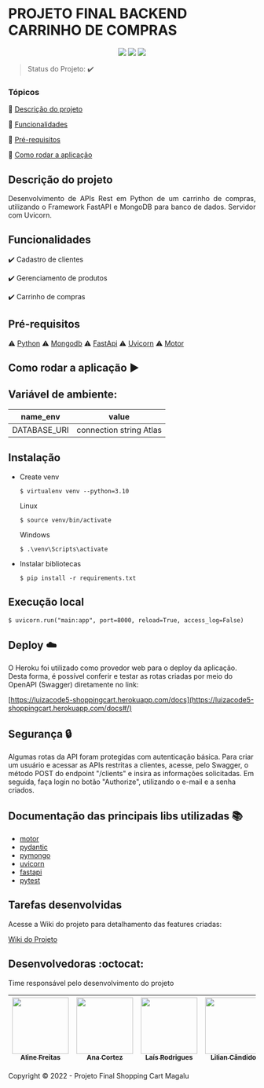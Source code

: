 <h1>PROJETO FINAL BACKEND CARRINHO DE COMPRAS </h1> 

<p align="center">
  <img src="https://img.shields.io/badge/python-3670A0?style=for-the-badge&logo=python&logoColor=ffdd54"/>
  <img src="https://img.shields.io/badge/FastAPI-005571?style=for-the-badge&logo=fastapi"/>
  <img src="https://img.shields.io/badge/MongoDB-%234ea94b.svg?style=for-the-badge&logo=mongodb&logoColor=white"/>

  

> Status do Projeto: :heavy_check_mark:

### Tópicos 

:small_blue_diamond: [Descrição do projeto](#descrição-do-projeto)

:small_blue_diamond: [Funcionalidades](#funcionalidades)

:small_blue_diamond: [Pré-requisitos](#pré-requisitos)

:small_blue_diamond: [Como rodar a aplicação](#como-rodar-a-aplicação-arrow_forward)
 

## Descrição do projeto 

<p align="justify">
  Desenvolvimento de APIs Rest em Python de um carrinho de compras, utilizando o
  Framework FastAPI e MongoDB para banco de dados. Servidor com Uvicorn.
</p>

## Funcionalidades

:heavy_check_mark: Cadastro de clientes 

:heavy_check_mark: Gerenciamento de produtos  

:heavy_check_mark: Carrinho de compras  


## Pré-requisitos

:warning: [Python](https://www.python.org/downloads/)
:warning: [Mongodb](https://www.mongodb.com/try/download/community)
:warning: [FastApi](https://fastapi.tiangolo.com/)
:warning: [Uvicorn](https://www.uvicorn.org/)
:warning: [Motor](https://motor.readthedocs.io/en/stable/)
 

## Como rodar a aplicação :arrow_forward:

## Variável de ambiente:
| name_env | value |
|------------|------------|
|DATABASE_URI|connection string Atlas|

## Instalação
* Create venv
    ```
    $ virtualenv venv --python=3.10
    ```
    Linux
    ```
    $ source venv/bin/activate
   ```
   Windows
    ```
    $ .\venv\Scripts\activate
   ```
* Instalar bibliotecas
     ```
     $ pip install -r requirements.txt
     ```
## Execução local
  ```
  $ uvicorn.run("main:app", port=8000, reload=True, access_log=False)
   ```
## Deploy :cloud:

O Heroku foi utilizado como provedor web para o deploy da aplicação. Desta forma, é possível conferir e testar as rotas criadas por meio do OpenAPI (Swagger) diretamente no link:

[https://luizacode5-shoppingcart.herokuapp.com/docs](https://luizacode5-shoppingcart.herokuapp.com/docs#/)

## Segurança :lock:

Algumas rotas da API foram protegidas com autenticação básica.
Para criar um usuário e acessar as APIs restritas a clientes, acesse, pelo Swagger, o método POST do endpoint "/clients" e insira as informações solicitadas. Em seguida, faça login no botão "Authorize", utilizando o e-mail e a senha criados.

## Documentação das principais libs utilizadas :books:

- [motor](https://motor.readthedocs.io/en/stable/) 
- [pydantic](https://pydantic-docs.helpmanual.io/)
- [pymongo](https://pymongo.readthedocs.io/en/stable/)
- [uvicorn](https://www.uvicorn.org/)
- [fastapi](https://fastapi.tiangolo.com/)
- [pytest](https://docs.pytest.org/en/7.1.x/)

## Tarefas desenvolvidas

Acesse a Wiki do projeto para detalhamento das features criadas:

[Wiki do Projeto](https://bit.ly/3Vp6Lw7)


## Desenvolvedoras :octocat:

Time responsável pelo desenvolvimento do projeto

| [<img src="https://avatars.githubusercontent.com/u/111924977?v=4" width=115><br><sub>Aline Freitas</sub>](https://github.com/aline-freitas) |  [<img src="https://avatars.githubusercontent.com/u/56210395?v=4" width=115><br><sub>Ana Cortez</sub>](https://github.com/anacarolcortez) | [<img src="https://avatars.githubusercontent.com/u/75764138?v=4" width=115><br><sub>Laís Rodrigues</sub>](https://github.com/lais-ches) |  [<img src="https://avatars.githubusercontent.com/u/97643806?v=4" width=115><br><sub>Lilian Cândido</sub>](https://github.com/aguilar-lc) |  [<img src="https://avatars.githubusercontent.com/u/111457321?v=4" width=115><br><sub>Mayara Barbosa</sub>](https://github.com/MayBarbosa) |
| :---: | :---: | :---: | :---: | :---: |



Copyright :copyright: 2022 - Projeto Final Shopping Cart Magalu

